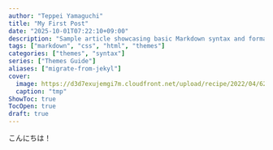 ```yaml
---
author: "Teppei Yamaguchi"
title: "My First Post"
date: "2025-10-01T07:22:10+09:00"
description: "Sample article showcasing basic Markdown syntax and formatting for HTML elements."
tags: ["markdown", "css", "html", "themes"]
categories: ["themes", "syntax"]
series: ["Themes Guide"]
aliases: ["migrate-from-jekyl"]
cover:
  image: https://d3d7exujemgi7m.cloudfront.net/upload/recipe/2022/04/62538eebe1f96.jpg
  caption: "tmp"
ShowToc: true
TocOpen: true
draft: true
---
```


こんにちは！
